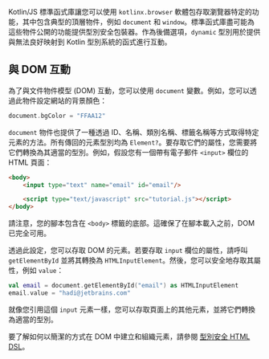 [//]: # (title: 瀏覽器與 DOM API)

Kotlin/JS 標準函式庫讓您可以使用 `kotlinx.browser` 軟體包存取瀏覽器特定的功能，其中包含典型的頂層物件，例如 `document` 和 `window`。標準函式庫盡可能為這些物件公開的功能提供型別安全包裝器。作為後備選項，`dynamic` 型別用於提供與無法良好映射到 Kotlin 型別系統的函式進行互動。

## 與 DOM 互動

為了與文件物件模型 (DOM) 互動，您可以使用 `document` 變數。例如，您可以透過此物件設定網站的背景顏色：

```kotlin
document.bgColor = "FFAA12" 
```

`document` 物件也提供了一種透過 ID、名稱、類別名稱、標籤名稱等方式取得特定元素的方法。所有傳回的元素型別均為 `Element?`。要存取它們的屬性，您需要將它們轉換為其適當的型別。例如，假設您有一個帶有電子郵件 `<input>` 欄位的 HTML 頁面：

```html
<body>
    <input type="text" name="email" id="email"/>

    <script type="text/javascript" src="tutorial.js"></script>
</body>
```

請注意，您的腳本包含在 `<body>` 標籤的底部。這確保了在腳本載入之前，DOM 已完全可用。

透過此設定，您可以存取 DOM 的元素。若要存取 `input` 欄位的屬性，請呼叫 `getElementById` 並將其轉換為 `HTMLInputElement`。然後，您可以安全地存取其屬性，例如 `value`：

```kotlin
val email = document.getElementById("email") as HTMLInputElement
email.value = "hadi@jetbrains.com"
```

就像您引用這個 `input` 元素一樣，您可以存取頁面上的其他元素，並將它們轉換為適當的型別。

要了解如何以簡潔的方式在 DOM 中建立和組織元素，請參閱 [型別安全 HTML DSL](typesafe-html-dsl.md)。